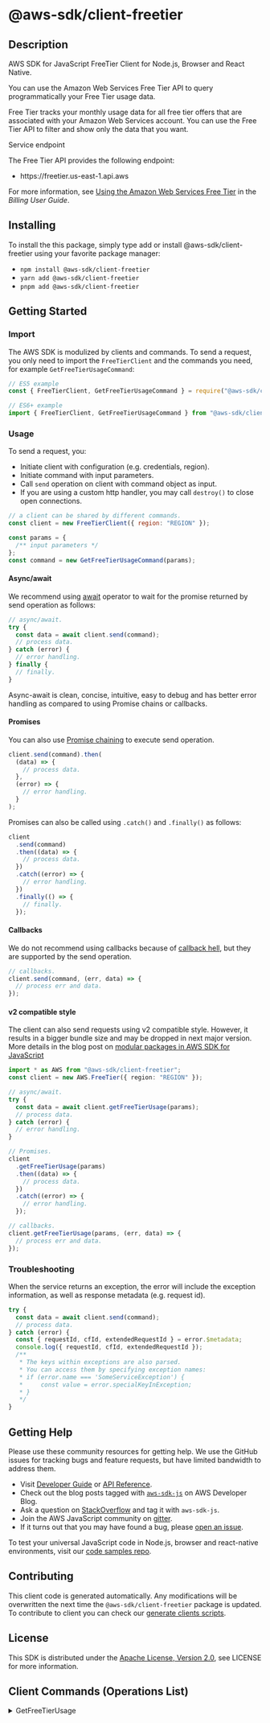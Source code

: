<!-- generated file, do not edit directly -->

# @aws-sdk/client-freetier

## Description

AWS SDK for JavaScript FreeTier Client for Node.js, Browser and React Native.

<p>You can use the Amazon Web Services Free Tier API to query programmatically your Free Tier usage data.</p>
<p>Free Tier tracks your monthly usage data for all free tier offers that are associated with your
Amazon Web Services account. You can use the Free Tier API to filter and show only the data that you want.</p>
<p>Service endpoint</p>
<p>The Free Tier API provides the following endpoint:</p>
<ul>
<li>
<p>https://freetier.us-east-1.api.aws</p>
</li>
</ul>
<p>For more information, see <a href="https://docs.aws.amazon.com/awsaccountbilling/latest/aboutv2/billing-free-tier.html">Using the Amazon Web Services Free Tier</a> in the <i>Billing User Guide</i>.</p>

## Installing

To install the this package, simply type add or install @aws-sdk/client-freetier
using your favorite package manager:

- `npm install @aws-sdk/client-freetier`
- `yarn add @aws-sdk/client-freetier`
- `pnpm add @aws-sdk/client-freetier`

## Getting Started

### Import

The AWS SDK is modulized by clients and commands.
To send a request, you only need to import the `FreeTierClient` and
the commands you need, for example `GetFreeTierUsageCommand`:

```js
// ES5 example
const { FreeTierClient, GetFreeTierUsageCommand } = require("@aws-sdk/client-freetier");
```

```ts
// ES6+ example
import { FreeTierClient, GetFreeTierUsageCommand } from "@aws-sdk/client-freetier";
```

### Usage

To send a request, you:

- Initiate client with configuration (e.g. credentials, region).
- Initiate command with input parameters.
- Call `send` operation on client with command object as input.
- If you are using a custom http handler, you may call `destroy()` to close open connections.

```js
// a client can be shared by different commands.
const client = new FreeTierClient({ region: "REGION" });

const params = {
  /** input parameters */
};
const command = new GetFreeTierUsageCommand(params);
```

#### Async/await

We recommend using [await](https://developer.mozilla.org/en-US/docs/Web/JavaScript/Reference/Operators/await)
operator to wait for the promise returned by send operation as follows:

```js
// async/await.
try {
  const data = await client.send(command);
  // process data.
} catch (error) {
  // error handling.
} finally {
  // finally.
}
```

Async-await is clean, concise, intuitive, easy to debug and has better error handling
as compared to using Promise chains or callbacks.

#### Promises

You can also use [Promise chaining](https://developer.mozilla.org/en-US/docs/Web/JavaScript/Guide/Using_promises#chaining)
to execute send operation.

```js
client.send(command).then(
  (data) => {
    // process data.
  },
  (error) => {
    // error handling.
  }
);
```

Promises can also be called using `.catch()` and `.finally()` as follows:

```js
client
  .send(command)
  .then((data) => {
    // process data.
  })
  .catch((error) => {
    // error handling.
  })
  .finally(() => {
    // finally.
  });
```

#### Callbacks

We do not recommend using callbacks because of [callback hell](http://callbackhell.com/),
but they are supported by the send operation.

```js
// callbacks.
client.send(command, (err, data) => {
  // process err and data.
});
```

#### v2 compatible style

The client can also send requests using v2 compatible style.
However, it results in a bigger bundle size and may be dropped in next major version. More details in the blog post
on [modular packages in AWS SDK for JavaScript](https://aws.amazon.com/blogs/developer/modular-packages-in-aws-sdk-for-javascript/)

```ts
import * as AWS from "@aws-sdk/client-freetier";
const client = new AWS.FreeTier({ region: "REGION" });

// async/await.
try {
  const data = await client.getFreeTierUsage(params);
  // process data.
} catch (error) {
  // error handling.
}

// Promises.
client
  .getFreeTierUsage(params)
  .then((data) => {
    // process data.
  })
  .catch((error) => {
    // error handling.
  });

// callbacks.
client.getFreeTierUsage(params, (err, data) => {
  // process err and data.
});
```

### Troubleshooting

When the service returns an exception, the error will include the exception information,
as well as response metadata (e.g. request id).

```js
try {
  const data = await client.send(command);
  // process data.
} catch (error) {
  const { requestId, cfId, extendedRequestId } = error.$metadata;
  console.log({ requestId, cfId, extendedRequestId });
  /**
   * The keys within exceptions are also parsed.
   * You can access them by specifying exception names:
   * if (error.name === 'SomeServiceException') {
   *     const value = error.specialKeyInException;
   * }
   */
}
```

## Getting Help

Please use these community resources for getting help.
We use the GitHub issues for tracking bugs and feature requests, but have limited bandwidth to address them.

- Visit [Developer Guide](https://docs.aws.amazon.com/sdk-for-javascript/v3/developer-guide/welcome.html)
  or [API Reference](https://docs.aws.amazon.com/AWSJavaScriptSDK/v3/latest/index.html).
- Check out the blog posts tagged with [`aws-sdk-js`](https://aws.amazon.com/blogs/developer/tag/aws-sdk-js/)
  on AWS Developer Blog.
- Ask a question on [StackOverflow](https://stackoverflow.com/questions/tagged/aws-sdk-js) and tag it with `aws-sdk-js`.
- Join the AWS JavaScript community on [gitter](https://gitter.im/aws/aws-sdk-js-v3).
- If it turns out that you may have found a bug, please [open an issue](https://github.com/aws/aws-sdk-js-v3/issues/new/choose).

To test your universal JavaScript code in Node.js, browser and react-native environments,
visit our [code samples repo](https://github.com/aws-samples/aws-sdk-js-tests).

## Contributing

This client code is generated automatically. Any modifications will be overwritten the next time the `@aws-sdk/client-freetier` package is updated.
To contribute to client you can check our [generate clients scripts](https://github.com/aws/aws-sdk-js-v3/tree/main/scripts/generate-clients).

## License

This SDK is distributed under the
[Apache License, Version 2.0](http://www.apache.org/licenses/LICENSE-2.0),
see LICENSE for more information.

## Client Commands (Operations List)

<details>
<summary>
GetFreeTierUsage
</summary>

[Command API Reference](https://docs.aws.amazon.com/AWSJavaScriptSDK/v3/latest/clients/client-freetier/classes/getfreetierusagecommand.html) / [Input](https://docs.aws.amazon.com/AWSJavaScriptSDK/v3/latest/clients/client-freetier/interfaces/getfreetierusagecommandinput.html) / [Output](https://docs.aws.amazon.com/AWSJavaScriptSDK/v3/latest/clients/client-freetier/interfaces/getfreetierusagecommandoutput.html)

</details>
